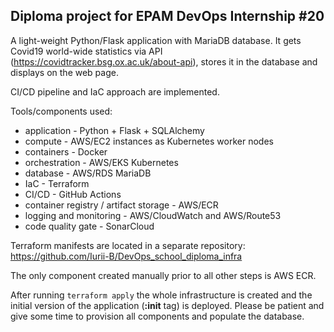 ## Diploma project for EPAM DevOps Internship #20

A light-weight Python/Flask application with MariaDB database.
It gets Covid19 world-wide statistics via API (https://covidtracker.bsg.ox.ac.uk/about-api), stores it in the database and displays on the web page.

CI/CD pipeline and IaC approach are implemented. 

Tools/components used:
 * application - Python + Flask + SQLAlchemy
 * compute - AWS/EC2 instances as Kubernetes worker nodes
 * containers - Docker
 * orchestration - AWS/EKS Kubernetes
 * database - AWS/RDS MariaDB
 * IaC - Terraform
 * CI/CD - GitHub Actions
 * container registry / artifact storage - AWS/ECR
 * logging and monitoring - AWS/CloudWatch and AWS/Route53
 * code quality gate - SonarCloud

Terraform manifests are located in a separate repository: https://github.com/Iurii-B/DevOps_school_diploma_infra

The only component created manually prior to all other steps is AWS ECR.

After running ```terraform apply``` the whole infrastructure is created and the initial version of the application (**:init** tag) is deployed.
Please be patient and give some time to provision all components and populate the database.